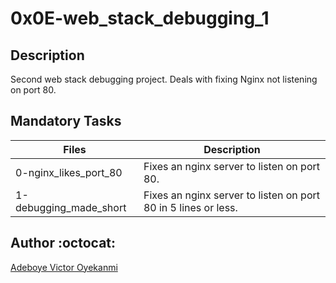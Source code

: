 # 0x0E-web_stack_debugging_1

## Description

Second web stack debugging project. Deals with fixing Nginx not listening on port 80.

## Mandatory Tasks

| Files | Description |
| ----- | ----------- |
| 0-nginx_likes_port_80 | Fixes an nginx server to listen on port 80. |
| 1-debugging_made_short| Fixes an nginx server to listen on port 80 in 5 lines or less. |


## Author :octocat:

[Adeboye Victor Oyekanmi](adeboyevictor18@gmail.com)
